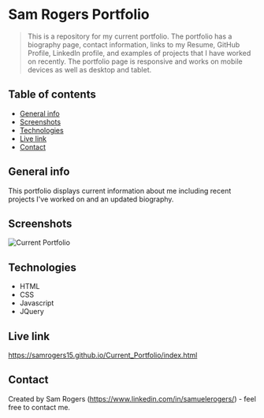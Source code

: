 # Sam Rogers Portfolio
> This is a repository for my current portfolio. The portfolio has a biography page, contact information, links to my Resume, GitHub Profile, LinkedIn profile, and examples of projects that I have worked on recently. The portfolio page is responsive and works on mobile devices as well as desktop and tablet.

## Table of contents
* [General info](#general-info)
* [Screenshots](#screenshots)
* [Technologies](#technologies)
* [Live link](#live-link)
* [Contact](#contact)

## General info
This portfolio displays current information about me including recent projects I've worked on and an updated biography.

## Screenshots
![Current Portfolio](.assets/images/current-portfolio-screenshot.png)

## Technologies
* HTML
* CSS
* Javascript
* JQuery

## Live link
https://samrogers15.github.io/Current_Portfolio/index.html

## Contact
Created by Sam Rogers (https://www.linkedin.com/in/samuelerogers/) - feel free to contact me.